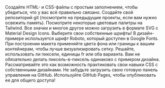 Создайте HTML- и CSS-файлы с простым заполнением, чтобы убедиться, что у вас всё правильно связано.
Создайте свой репозиторий git (посмотрите на предыдущие проекты, если вам нужно освежить память).
Посмотрите некоторые цветовые палитры на Tailwind.
Все значки и многое другое можно загрузить в формате SVG с Material Design Icons.
Выберите свои собственные шрифты! В дизайн-примере используется шрифт Roboto, который доступен в Google Fonts.
При построении макета применяйте цвета фона или границы к вашим контейнерам, чтобы лучше визуализировать сетку.
Решайте, использовать ли пиксели, единицы fr или оба варианта.
Вам не обязательно делать пиксель-в-пиксель одинаково с примером дизайна. Рассматривайте это как возможность практиковать свои навыки CSS с собственными дизайнами.
Не забудьте загрузить свою готовую панель управления на GitHub. Используйте GitHub Pages, чтобы опубликовать ее для общего доступа!